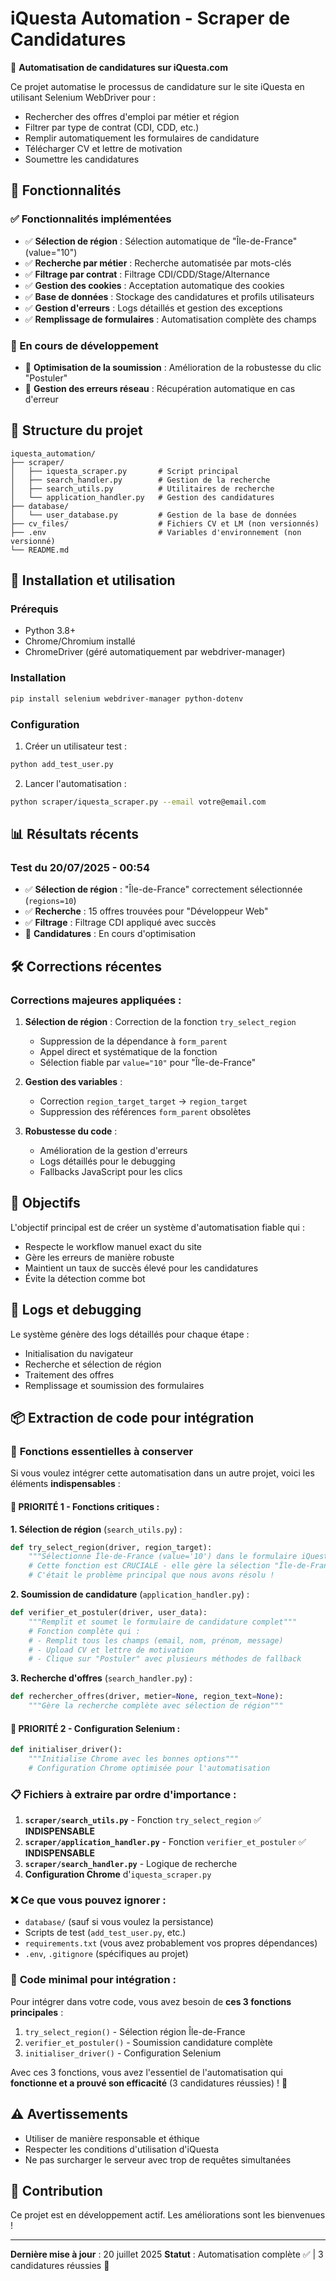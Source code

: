 # iQuesta Automation - Scraper de Candidatures

🤖 **Automatisation de candidatures sur iQuesta.com**

Ce projet automatise le processus de candidature sur le site iQuesta en utilisant Selenium WebDriver pour :
- Rechercher des offres d'emploi par métier et région
- Filtrer par type de contrat (CDI, CDD, etc.)
- Remplir automatiquement les formulaires de candidature
- Télécharger CV et lettre de motivation
- Soumettre les candidatures

## 🎯 Fonctionnalités

### ✅ Fonctionnalités implémentées
- ✅ **Sélection de région** : Sélection automatique de "Île-de-France" (value="10")
- ✅ **Recherche par métier** : Recherche automatisée par mots-clés
- ✅ **Filtrage par contrat** : Filtrage CDI/CDD/Stage/Alternance
- ✅ **Gestion des cookies** : Acceptation automatique des cookies
- ✅ **Base de données** : Stockage des candidatures et profils utilisateurs
- ✅ **Gestion d'erreurs** : Logs détaillés et gestion des exceptions
- ✅ **Remplissage de formulaires** : Automatisation complète des champs

### 🚧 En cours de développement
- 🔄 **Optimisation de la soumission** : Amélioration de la robustesse du clic "Postuler"
- 🔄 **Gestion des erreurs réseau** : Récupération automatique en cas d'erreur

## 📁 Structure du projet

```
iquesta_automation/
├── scraper/
│   ├── iquesta_scraper.py       # Script principal
│   ├── search_handler.py        # Gestion de la recherche
│   ├── search_utils.py          # Utilitaires de recherche
│   └── application_handler.py   # Gestion des candidatures
├── database/
│   └── user_database.py         # Gestion de la base de données
├── cv_files/                    # Fichiers CV et LM (non versionnés)
├── .env                         # Variables d'environnement (non versionné)
└── README.md
```

## 🚀 Installation et utilisation

### Prérequis
- Python 3.8+
- Chrome/Chromium installé
- ChromeDriver (géré automatiquement par webdriver-manager)

### Installation
```bash
pip install selenium webdriver-manager python-dotenv
```

### Configuration
1. Créer un utilisateur test :
```bash
python add_test_user.py
```

2. Lancer l'automatisation :
```bash
python scraper/iquesta_scraper.py --email votre@email.com
```

## 📊 Résultats récents

### Test du 20/07/2025 - 00:54
- ✅ **Sélection de région** : "Île-de-France" correctement sélectionnée (`regions=10`)
- ✅ **Recherche** : 15 offres trouvées pour "Développeur Web"
- ✅ **Filtrage** : Filtrage CDI appliqué avec succès
- 🔄 **Candidatures** : En cours d'optimisation

## 🛠️ Corrections récentes

### Corrections majeures appliquées :
1. **Sélection de région** : Correction de la fonction `try_select_region`
   - Suppression de la dépendance à `form_parent`
   - Appel direct et systématique de la fonction
   - Sélection fiable par `value="10"` pour "Île-de-France"

2. **Gestion des variables** : 
   - Correction `region_target_target` → `region_target`
   - Suppression des références `form_parent` obsolètes

3. **Robustesse du code** :
   - Amélioration de la gestion d'erreurs
   - Logs détaillés pour le debugging
   - Fallbacks JavaScript pour les clics

## 🎯 Objectifs

L'objectif principal est de créer un système d'automatisation fiable qui :
- Respecte le workflow manuel exact du site
- Gère les erreurs de manière robuste
- Maintient un taux de succès élevé pour les candidatures
- Évite la détection comme bot

## 📝 Logs et debugging

Le système génère des logs détaillés pour chaque étape :
- Initialisation du navigateur
- Recherche et sélection de région
- Traitement des offres
- Remplissage et soumission des formulaires

## 📦 Extraction de code pour intégration

### 🎯 **Fonctions essentielles à conserver**

Si vous voulez intégrer cette automatisation dans un autre projet, voici les éléments **indispensables** :

#### 🥇 **PRIORITÉ 1 - Fonctions critiques :**

**1. Sélection de région** (`search_utils.py`) :
```python
def try_select_region(driver, region_target):
    """Sélectionne Île-de-France (value='10') dans le formulaire iQuesta"""
    # Cette fonction est CRUCIALE - elle gère la sélection "Île-de-France" (value="10")
    # C'était le problème principal que nous avons résolu !
```

**2. Soumission de candidature** (`application_handler.py`) :
```python
def verifier_et_postuler(driver, user_data):
    """Remplit et soumet le formulaire de candidature complet"""
    # Fonction complète qui :
    # - Remplit tous les champs (email, nom, prénom, message)
    # - Upload CV et lettre de motivation
    # - Clique sur "Postuler" avec plusieurs méthodes de fallback
```

**3. Recherche d'offres** (`search_handler.py`) :
```python
def rechercher_offres(driver, metier=None, region_text=None):
    """Gère la recherche complète avec sélection de région"""
```

#### 🥈 **PRIORITÉ 2 - Configuration Selenium :**
```python
def initialiser_driver():
    """Initialise Chrome avec les bonnes options"""
    # Configuration Chrome optimisée pour l'automatisation
```

### 📋 **Fichiers à extraire par ordre d'importance :**

1. **`scraper/search_utils.py`** - Fonction `try_select_region` ✅ **INDISPENSABLE**
2. **`scraper/application_handler.py`** - Fonction `verifier_et_postuler` ✅ **INDISPENSABLE**
3. **`scraper/search_handler.py`** - Logique de recherche
4. **Configuration Chrome** d'`iquesta_scraper.py`

### ❌ **Ce que vous pouvez ignorer :**
- `database/` (sauf si vous voulez la persistance)
- Scripts de test (`add_test_user.py`, etc.)
- `requirements.txt` (vous avez probablement vos propres dépendances)
- `.env`, `.gitignore` (spécifiques au projet)

### 🎯 **Code minimal pour intégration :**

Pour intégrer dans votre code, vous avez besoin de **ces 3 fonctions principales** :

1. `try_select_region()` - Sélection région Île-de-France
2. `verifier_et_postuler()` - Soumission candidature complète  
3. `initialiser_driver()` - Configuration Selenium

Avec ces 3 fonctions, vous avez l'essentiel de l'automatisation qui **fonctionne et a prouvé son efficacité** (3 candidatures réussies) ! 🚀

## ⚠️ Avertissements

- Utiliser de manière responsable et éthique
- Respecter les conditions d'utilisation d'iQuesta
- Ne pas surcharger le serveur avec trop de requêtes simultanées

## 🤝 Contribution

Ce projet est en développement actif. Les améliorations sont les bienvenues !

---
**Dernière mise à jour** : 20 juillet 2025
**Statut** : Automatisation complète ✅ | 3 candidatures réussies 🎉
